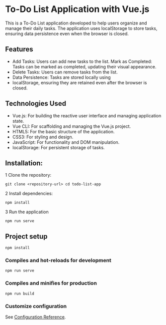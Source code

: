 # To-Do List Application with Vue.js

This is a To-Do List application developed to help users organize and manage their daily tasks. The application uses localStorage to store tasks, ensuring data persistence even when the browser is closed.

## Features

- Add Tasks: Users can add new tasks to the list.
  Mark as Completed: Tasks can be marked as completed, updating their visual appearance.
- Delete Tasks: Users can remove tasks from the list.
- Data Persistence: Tasks are stored locally using
- localStorage, ensuring they are retained even after the browser is closed.

## Technologies Used

- Vue.js: For building the reactive user interface and managing application state.
- Vue CLI: For scaffolding and managing the Vue.js project.
- HTML5: For the basic structure of the application.
- CSS3: For styling and design.
- JavaScript: For functionality and DOM manipulation.
- localStorage: For persistent storage of tasks.

## Installation:

1 Clone the repository:

`git clone <repository-url>
cd todo-list-app
`

2 Install dependencies:

`npm install
`

3 Run the application

`npm run serve
`

## Project setup

```
npm install
```

### Compiles and hot-reloads for development

```
npm run serve
```

### Compiles and minifies for production

```
npm run build
```

### Customize configuration

See [Configuration Reference](https://cli.vuejs.org/config/).
